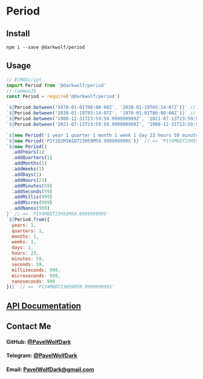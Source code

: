 # Period
## Install
`npm i --save @darkwolf/period`
## Usage
```javascript
// ECMAScript
import Period from '@darkwolf/period'
// CommonJS
const Period = require('@darkwolf/period')

`${Period.between('1970-01-01T00:00:00Z', '2038-01-19T03:14:07Z')}` // => 'P68Y18DT3H14M7S'
`${Period.between('2038-01-19T03:14:07Z', '1970-01-01T00:00:00Z')}` // => '-P68Y18DT3H14M7S'
`${Period.between('1900-12-31T23:59:59.999999999Z', '2021-07-13T23:59:59.999999999Z')}` // => 'P120Y6M13D'
`${Period.between('2021-07-13T23:59:59.999999999Z', '1900-12-31T23:59:59.999999999Z')}` // => '-P120Y6M13D'

`${new Period('1 year 1 quarter 1 month 1 week 1 day 23 hours 59 minutes 59 seconds 999 milliseconds 999 microseconds 999 nanoseconds')}` // => 'P1Y4M8DT23H59M59.999999999S'
`${new Period('P1Y1Q1M1W1DT23H59M59.999999999S')}` // => 'P1Y4M8DT23H59M59.999999999S'
`${new Period()
  .addYears(1)
  .addQuarters(1)
  .addMonths(1)
  .addWeeks(1)
  .addDays(1)
  .addHours(23)
  .addMinutes(59)
  .addSeconds(59)
  .addMillis(999)
  .addMicros(999)
  .addNanos(999)
}` // => 'P1Y4M8DT23H59M59.999999999S'
`${Period.from({
  years: 1,
  quarters: 1,
  months: 1,
  weeks: 1,
  days: 1,
  hours: 23,
  minutes: 59,
  seconds: 59,
  milliseconds: 999,
  microseconds: 999,
  nanoseconds: 999
})}` // => 'P1Y4M8DT23H59M59.999999999S'
```
## [API Documentation](https://github.com/Darkwolf/node-period/blob/master/docs/API.md)
## Contact Me
#### GitHub: [@PavelWolfDark](https://github.com/PavelWolfDark)
#### Telegram: [@PavelWolfDark](https://t.me/PavelWolfDark)
#### Email: [PavelWolfDark@gmail.com](mailto:PavelWolfDark@gmail.com)
